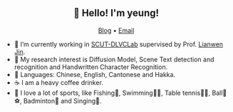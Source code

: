 <h2 align="center">👋 Hello! I'm yeung!</h2>
<p align="center">
  <a href="https://www.zhihu.com/people/young-40-31">Blog</a> •
  <a href="eezhyang@gmail.com">Email</a>
</p>


- 🔭 I’m currently working in [SCUT-DLVCLab](https://github.com/HCIILAB) supervised by Prof. [Lianwen Jin](http://www.dlvc-lab.net/lianwen/).
- 🌱 My research interest is Diffusion Model, Scene Text detection and recognition and Handwritten Character Recognition.
- 👤 Languages: Chinese, English, Cantonese and Hakka.
- ☕️ I am a heavy coffee drinker.
- 🏈 I love a lot of sports, like Fishing🎣, Swimming🏊‍♂️, Table tennis🎱🏓, Ball🏀⚽️, Badminton🏸 and Singing🎤.

